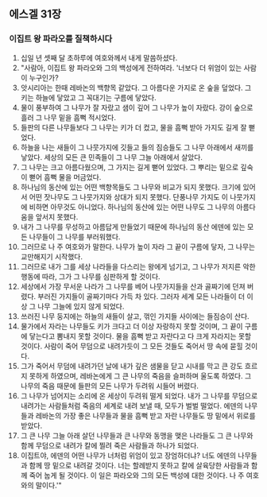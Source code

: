 ## 에스겔 31장

### 이집트 왕 파라오를 질책하시다
1. 십일 년 셋째 달 초하루에 여호와께서 내게 말씀하셨다.
2. "사람아, 이집트 왕 파라오와 그의 백성에게 전하여라. '너보다 더 위엄이 있는 사람이 누구인가?
3. 앗시리아는 한때 레바논의 백향목 같았다. 그 아름다운 가지로 온 숲을 덮었다. 그 키는 하늘에 닿았고 그 꼭대기는 구름에 닿았다.
4. 물이 풍부하여 그 나무가 잘 자랐고 샘이 깊어 그 나무가 높이 자랐다. 강이 숲으로 흘러 그 나무 밑을 흠뻑 적시었다.
5. 들판의 다른 나무들보다 그 나무는 키가 더 컸고, 물을 흠뻑 받아 가지도 길게 잘 뻗었다.
6. 하늘을 나는 새들이 그 나뭇가지에 깃들고 들의 짐승들도 그 나무 아래에서 새끼를 낳았다. 세상의 모든 큰 민족들이 그 나무 그늘 아래에서 살았다.
7. 그 나무는 크고 아름다웠으며, 그 가지는 길게 뻗어 있었다. 그 뿌리는 밑으로 깊숙이 뻗어 흠뻑 물을 머금었다.
8. 하나님의 동산에 있는 어떤 백향목들도 그 나무와 비교가 되지 못했다. 크기에 있어서 어떤 잣나무도 그 나뭇가지와 상대가 되지 못했다. 단풍나무 가지도 이 나뭇가지에 비하면 아무것도 아니었다. 하나님의 동산에 있는 어떤 나무도 그 나무의 아름다움을 앞서지 못했다.
9. 내가 그 나무를 무성하고 아름답게 만들었기 때문에 하나님의 동산 에덴에 있는 모든 나무들이 그 나무를 부러워했다.
10. 그러므로 나 주 여호와가 말한다. 나무가 높이 자라 그 끝이 구름에 닿자, 그 나무는 교만해지기 시작했다.
11. 그러므로 내가 그를 세상 나라들을 다스리는 왕에게 넘기고, 그 나무가 저지른 악한 행동에 따라, 그가 그 나무를 심판하게 할 것이다.
12. 세상에서 가장 무서운 나라가 그 나무를 베어 나뭇가지들을 산과 골짜기에 던져 버렸다. 부러진 가지들이 골짜기마다 가득 차 있다. 그러자 세계 모든 나라들이 더 이상 그 나무 그늘에 있지 않게 되었다.
13. 쓰러진 나무 둥지에는 하늘의 새들이 살고, 꺾인 가지들 사이에는 들짐승이 산다.
14. 물가에서 자라는 나무들도 키가 크다고 더 이상 자랑하지 못할 것이며, 그 끝이 구름에 닿는다고 뽐내지 못할 것이다. 물을 흠뻑 받고 자란다고 다 크게 자라지는 못할 것이다. 사람이 죽어 무덤으로 내려가듯이 그 모든 것들도 죽어서 땅 속에 묻힐 것이다.
15. 그가 죽어서 무덤에 내려가던 날에 내가 깊은 샘물을 닫고 시내를 막고 큰 강도 흐르지 못하게 하였으며, 레바논에게 그 큰 나무의 죽음을 슬퍼하며 울도록 하였다. 그 나무의 죽음 때문에 들판의 모든 나무가 두려워 시들어 버렸다.
16. 그 나무가 넘어지는 소리에 온 세상이 두려워 떨게 되었다. 내가 그 나무를 무덤으로 내려가는 사람들처럼 죽음의 세계로 내려 보낼 때, 모두가 벌벌 떨었다. 에덴의 나무들과 레바논의 가장 좋은 나무들과 물을 흠뻑 받고 자란 나무들도 땅 밑에서 위로를 받았다.
17. 그 큰 나무 그늘 아래 살던 나무들과 큰 나무와 동맹을 맺은 나라들도 그 큰 나무와 함께 무덤으로 내려가 칼에 찔려 죽은 사람들과 하나가 되었다.
18. 이집트야, 에덴의 어떤 나무가 너처럼 위엄이 있고 장엄하더냐? 너도 에덴의 나무들과 함께 땅 밑으로 내려갈 것이다. 너는 할례받지 못하고 칼에 살육당한 사람들과 함께 죽어 눕게 될 것이다. 이 일은 파라오와 그의 모든 백성에 대한 것이다. 나 주 여호와의 말이다.'"